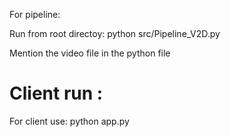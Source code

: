 For pipeline:

Run from root directoy:
python src/Pipeline_V2D.py

Mention the video file in the python file


# Client run :
For client use:
python app.py